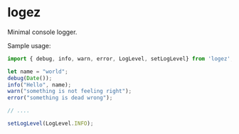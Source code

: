 # logez

Minimal console logger.

Sample usage: 

```Typescript
import { debug, info, warn, error, LogLevel, setLogLevel} from 'logez';

let name = "world";
debug(Date());
info("Hello", name);
warn("something is not feeling right");
error("something is dead wrong");

// ....

setLogLevel(LogLevel.INFO);
```
